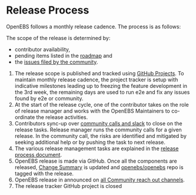 # Release Process

OpenEBS follows a monthly release cadence. The process is as follows:

The scope of the release is determined by:
- contributor availability, 
- pending items listed in the [roadmap](./ROADMAP.md) and 
- the [issues filed by the community](https://github.com/search?q=is%3Aissue+is%3Aopen+label%3Aproject%2Fcommunity+org%3Aopenebs&type=Issues). 

1. The release scope is published and tracked using [GitHub Projects](https://github.com/orgs/openebs/projects). To maintain monthly release cadence, the project tracker is setup with indicative milestones leading up to freezing the feature development in the 3rd week, the remaining days are used to run e2e and fix any issues found by e2e or community. 
1. At the start of the release cycle, one of the contributor takes on the role of release manager and works with the OpenEBS Maintainers to co-ordinate the release activities.  
1. Contributors sync-up over [community calls and slack](./community/) to close on the release tasks. Release manager runs the community calls for a given release. In the community call, the risks are identified and mitigated by seeking additional help or by pushing the task to next release.
1. The various release management tasks are explained in the [release process document](./contribute/process/release-management.md).
1. OpenEBS release is made via GitHub. Once all the components are released, [Change Summary](https://github.com/openebs/openebs/wiki) is updated and [openebs/openebs](https://github.com/openebs/openebs/releases) repo is tagged with the release. 
1. OpenEBS release in announced on [all Community reach out channels](./community/).
1. The release tracker GitHub project is closed
